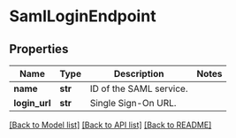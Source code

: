 # SamlLoginEndpoint

## Properties
Name | Type | Description | Notes
------------ | ------------- | ------------- | -------------
**name** | **str** | ID of the SAML service. | 
**login_url** | **str** | Single Sign-On URL. | 

[[Back to Model list]](../README.md#documentation-for-models) [[Back to API list]](../README.md#documentation-for-api-endpoints) [[Back to README]](../README.md)


